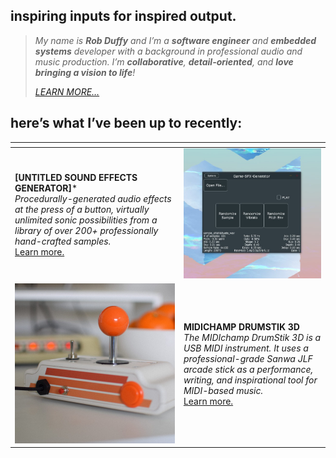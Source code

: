 ## inspiring inputs for inspired output.

> *My name is **Rob Duffy** and I’m a **software engineer** and **embedded systems** developer with a background in professional audio and music production. I’m **collaborative**, **detail-oriented**, and **love bringing a vision to life**!*
>
> [*LEARN MORE…*](https://plungepool.dev/progress/)

## **here’s what I’ve been up to recently:**

| <div style="width:145px"></div>                              | <div style="width:0px"></div>                                |
| ------------------------------------------------------------ | ------------------------------------------------------------ |
| **[UNTITLED SOUND EFFECTS GENERATOR]***<br />*Procedurally-generated audio effects at the press of a button, virtually unlimited sonic possibilities from a library of over 200+ professionally hand-crafted samples.*<br />[Learn more.](sfx.md) | ![Desktop view of sound effects generator prototype](../media/gsfx-preview1.jpg) |
| ![MIDIchamp DS3D on desk from front side view](../media/Desk-6-scaled.jpg) | **MIDICHAMP DRUMSTIK 3D**<br />*The MIDIchamp DrumStik 3D is a USB MIDI instrument. It uses a professional-grade Sanwa JLF arcade stick as a performance, writing, and inspirational tool for MIDI-based music.*<br />[Learn more.](ds3d.md) |

